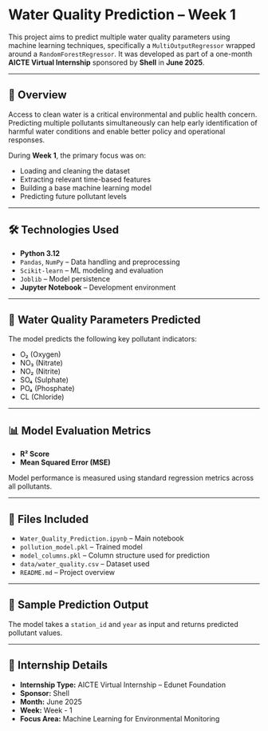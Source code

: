 # Water Quality Prediction – Week 1

This project aims to predict multiple water quality parameters using machine learning techniques, specifically a `MultiOutputRegressor` wrapped around a `RandomForestRegressor`. It was developed as part of a one-month **AICTE Virtual Internship** sponsored by **Shell** in **June 2025**.

---

## 📌 Overview

Access to clean water is a critical environmental and public health concern. Predicting multiple pollutants simultaneously can help early identification of harmful water conditions and enable better policy and operational responses.

During **Week 1**, the primary focus was on:
- Loading and cleaning the dataset
- Extracting relevant time-based features
- Building a base machine learning model
- Predicting future pollutant levels

---

## 🛠️ Technologies Used

- **Python 3.12**
- `Pandas`, `NumPy` – Data handling and preprocessing
- `Scikit-learn` – ML modeling and evaluation
- `Joblib` – Model persistence
- **Jupyter Notebook** – Development environment

---

## 🎯 Water Quality Parameters Predicted

The model predicts the following key pollutant indicators:
- O₂ (Oxygen)
- NO₃ (Nitrate)
- NO₂ (Nitrite)
- SO₄ (Sulphate)
- PO₄ (Phosphate)
- CL (Chloride)

---

## 📊 Model Evaluation Metrics

- **R² Score**
- **Mean Squared Error (MSE)**

Model performance is measured using standard regression metrics across all pollutants.

---

## 📁 Files Included

- `Water_Quality_Prediction.ipynb` – Main notebook
- `pollution_model.pkl` – Trained model
- `model_columns.pkl` – Column structure used for prediction
- `data/water_quality.csv` – Dataset used
- `README.md` – Project overview

---

## 🧪 Sample Prediction Output

The model takes a `station_id` and `year` as input and returns predicted pollutant values.

---

## 🧾 Internship Details

- **Internship Type:** AICTE Virtual Internship – Edunet Foundation
- **Sponsor:** Shell
- **Month:** June 2025
- **Week:** Week - 1
- **Focus Area:** Machine Learning for Environmental Monitoring



